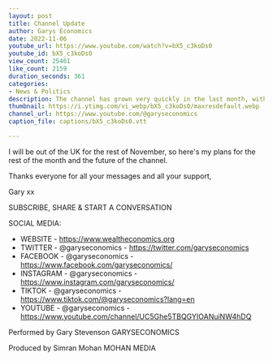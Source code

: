 ```yaml
---
layout: post
title: Channel Update
author: Garys Economics
date: 2022-11-06
youtube_url: https://www.youtube.com/watch?v=bX5_c3koDs0
youtube_id: bX5_c3koDs0
view_count: 25461
like_count: 2159
duration_seconds: 361
categories:
- News & Politics
description: The channel has grown very quickly in the last month, with a lot of messages and a lot of new followers.
thumbnail: https://i.ytimg.com/vi_webp/bX5_c3koDs0/maxresdefault.webp
channel_url: https://www.youtube.com/@garyseconomics
caption_file: captions/bX5_c3koDs0.vtt

---
```


I will be out of the UK for the rest of November, so here's my plans for the rest of the month and the future of the channel.

Thanks everyone for all your messages and all your support,

Gary
xx


SUBSCRIBE, SHARE & START A CONVERSATION


SOCIAL MEDIA:
- WEBSITE - https://www.wealtheconomics.org
- TWITTER - @garyseconomics - https://twitter.com/garyseconomics
- FACEBOOK - @garyseconomics - https://www.facebook.com/garyseconomics/
- INSTAGRAM - @garyseconomics - https://www.instagram.com/garyseconomics/
- TIKTOK - @garyseconomics - https://www.tiktok.com/@garyseconomics?lang=en
- YOUTUBE - @garyseconomics - https://www.youtube.com/channel/UC5Ghe5TBQGYIOANuiNW4hDQ


Performed by Gary Stevenson
GARYSECONOMICS


Produced by Simran Mohan
MOHAN MEDIA
